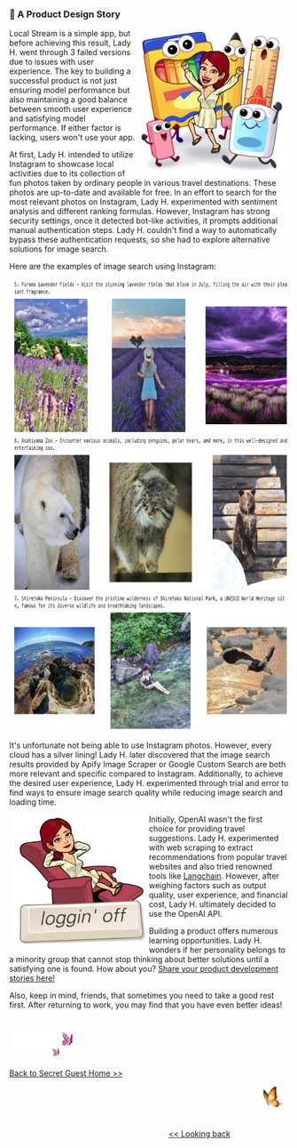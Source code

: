 ### 💝 A Product Design Story
<p>
<img align="right" src="https://github.com/lady-h-world/My_Garden/blob/main/images/lady_heart_manga/product_design.png" width="276" height="261" /></p>

Local Stream is a simple app, but before achieving this result, Lady H. went through 3 failed versions due to issues with user experience. The key to building a successful product is not just ensuring model performance but also maintaining a good balance between smooth user experience and satisfying model performance. If either factor is lacking, users won't use your app.

At first, Lady H. intended to utilize Instagram to showcase local activities due to its collection of fun photos taken by ordinary people in various travel destinations. These photos are up-to-date and available for free. In an effort to search for the most relevant photos on Instagram, Lady H. experimented with sentiment analysis and different ranking formulas. However, Instagram has strong security settings, once it detected bot-like activities, it prompts additional manual authentication steps. Lady H. couldn't find a way to automatically bypass these authentication requests, so she had to explore alternative solutions for image search.

Here are the examples of image search using Instagram:

<img src="https://github.com/lady-h-world/My_Garden/blob/main/images/Secret_Guest_images/ins_image_search.png" width="731" height="814" />

It's unfortunate not being able to use Instagram photos. However, every cloud has a silver lining! Lady H. later discovered that the image search results provided by Apify Image Scraper or Google Custom Search are both more relevant and specific compared to Instagram. Additionally, to achieve the desired user experience, Lady H. experimented through trial and error to find ways to ensure image search quality while reducing image search and loading time.

<p>
<img align="left" src="https://github.com/lady-h-world/My_Garden/blob/main/images/lady_heart_manga/loggin_off.png" width="252" height="237" /></p>

Initially, OpenAI wasn't the first choice for providing travel suggestions. Lady H. experimented with web scraping to extract recommendations from popular travel websites and also tried renowned tools like [Langchain][1]. However, after weighing factors such as output quality, user experience, and financial cost, Lady H. ultimately decided to use the OpenAI API.

Building a product offers numerous learning opportunities. Lady H. wonders if her personality belongs to a minority group that cannot stop thinking about better solutions until a satisfying one is found. How about you? [Share your product development stories here!][4]

Also, keep in mind, friends, that sometimes you need to take a good rest first. After returning to work, you may find that you have even better ideas!


#
<p align="left">
<img src="https://github.com/lady-h-world/My_Garden/blob/main/images/follow_us.png" width="120" height="50" />
</p>

[Back to Secret Guest Home >>][2]

<p align="right">
<img src="https://github.com/lady-h-world/My_Garden/blob/main/images/going_back.png" width="60" height="44" />
</p>

&nbsp;&nbsp;&nbsp;&nbsp;&nbsp;&nbsp;&nbsp;&nbsp;&nbsp;&nbsp;&nbsp;&nbsp;&nbsp;&nbsp;&nbsp;&nbsp;&nbsp;&nbsp;&nbsp;&nbsp;&nbsp;&nbsp;&nbsp;&nbsp;&nbsp;&nbsp;&nbsp;&nbsp;&nbsp;&nbsp;&nbsp;&nbsp;&nbsp;&nbsp;&nbsp;&nbsp;&nbsp;&nbsp;&nbsp;&nbsp;&nbsp;&nbsp;&nbsp;&nbsp;&nbsp;&nbsp;&nbsp;&nbsp;&nbsp;&nbsp;&nbsp;&nbsp;&nbsp;&nbsp;&nbsp;&nbsp;&nbsp;&nbsp;&nbsp;&nbsp;&nbsp;&nbsp;&nbsp;&nbsp;&nbsp;&nbsp;&nbsp;&nbsp;&nbsp;&nbsp;&nbsp;&nbsp;&nbsp;&nbsp;&nbsp;&nbsp;&nbsp;&nbsp;&nbsp;&nbsp;&nbsp;&nbsp;&nbsp;&nbsp;&nbsp;&nbsp;&nbsp;&nbsp;&nbsp;&nbsp;&nbsp;&nbsp;&nbsp;&nbsp;&nbsp;&nbsp;&nbsp;&nbsp;&nbsp;&nbsp;&nbsp;&nbsp;&nbsp;&nbsp;&nbsp;&nbsp;&nbsp;&nbsp;&nbsp;&nbsp;&nbsp;&nbsp;&nbsp;&nbsp;&nbsp;&nbsp;&nbsp;&nbsp;&nbsp;&nbsp;&nbsp;&nbsp;&nbsp;&nbsp;&nbsp;&nbsp;&nbsp;&nbsp;&nbsp;&nbsp;&nbsp;&nbsp;&nbsp;&nbsp;&nbsp;&nbsp;&nbsp;&nbsp;&nbsp;&nbsp;&nbsp;&nbsp;&nbsp;&nbsp;&nbsp;&nbsp;&nbsp;&nbsp;&nbsp;&nbsp;&nbsp;&nbsp;&nbsp;&nbsp;&nbsp;&nbsp;&nbsp;&nbsp;&nbsp;&nbsp;&nbsp;&nbsp;&nbsp;&nbsp;&nbsp;&nbsp;&nbsp;&nbsp;&nbsp;&nbsp;&nbsp;&nbsp;&nbsp;&nbsp;&nbsp;&nbsp;&nbsp;&nbsp;&nbsp;&nbsp;&nbsp;&nbsp;&nbsp;&nbsp;&nbsp;&nbsp;&nbsp;&nbsp;&nbsp;&nbsp;&nbsp;&nbsp;&nbsp;&nbsp;&nbsp;&nbsp;&nbsp;&nbsp;&nbsp;&nbsp;&nbsp;[<< Looking back][3]

[1]:https://github.com/langchain-ai/langchain
[2]:https://github.com/lady-h-world/My_Garden/blob/main/reading_pages/Secret_Guest/secret_guest.md#sprouts-collection-time
[3]:https://github.com/lady-h-world/My_Garden/blob/main/reading_pages/Secret_Guest/deploy_ai_app6.md
[4]:https://github.com/lady-h-world/My_Garden/discussions/categories/comments